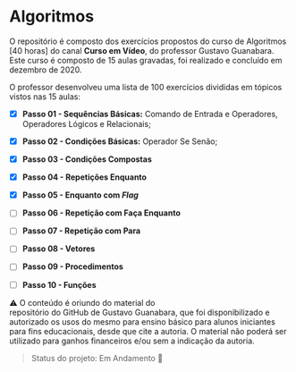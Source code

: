 <h1>Algoritmos</h1>

O repositório é composto dos exercícios propostos do curso de Algoritmos [40 horas] do canal **Curso em Vídeo**, do professor Gustavo Guanabara. Este curso é composto de 15 aulas gravadas, foi realizado e concluído em dezembro de 2020.

O professor desenvolveu uma lista de 100 exercícios divididas em tópicos vistos nas 15 aulas:

- [x] **Passo 01 - Sequências Básicas:** Comando de Entrada e Operadores, Operadores Lógicos e Relacionais;

- [x] **Passo 02 - Condições Básicas:** Operador Se Senão; 

- [x] **Passo 03 - Condições Compostas** 

- [x] **Passo 04 - Repetições Enquanto** 

- [x] **Passo 05 - Enquanto com *Flag*** 

- [ ] **Passo 06 - Repetição com Faça Enquanto** 

- [ ] **Passo 07 - Repetição com Para**

- [ ] **Passo 08 - Vetores**

- [ ] **Passo 09 - Procedimentos**

- [ ] **Passo 10 - Funções**

  

:warning: O conteúdo é oriundo do material do <a href="https://gustavoguanabara.github.io" style="text-decoration:none">repositório do GitHub de Gustavo Guanabara</a>, que foi disponibilizado e autorizado os usos do mesmo para ensino básico para alunos iniciantes para fins educacionais, desde que cite a autoria. O material não poderá ser utilizado para ganhos financeiros e/ou sem a indicação da autoria.



> Status do projeto: Em Andamento :pencil:
